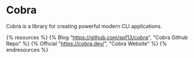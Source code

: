 # Cobra

Cobra is a library for creating powerful modern CLI applications.

{% resources %}
  {% Blog "https://github.com/spf13/cobra", "Cobra Github Repo" %}
  {% Official "https://cobra.dev/", "Cobra Website" %}
{% endresources %}
